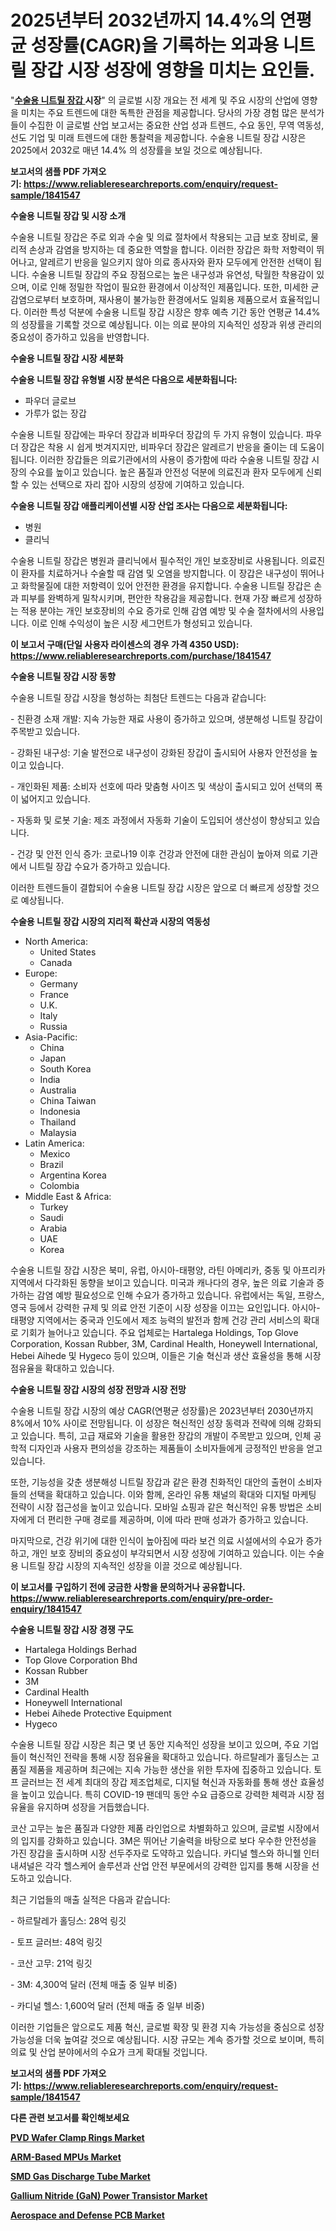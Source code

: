 <p><h1>2025년부터 2032년까지 14.4%의 연평균 성장률(CAGR)을 기록하는 외과용 니트릴 장갑 시장 성장에 영향을 미치는 요인들.</h1></p><p>"<strong><a href="https://www.reliableresearchreports.com/surgical-nitrile-gloves-r1841547?utm_campaign=106&utm_medium=7&utm_source=Github&utm_content=ia&utm_term=13022025&utm_id=surgical-nitrile-gloves">수술용 니트릴 장갑&nbsp;</a></strong><strong>시장</strong>" 의 글로벌 시장 개요는 전 세계 및 주요 시장의 산업에 영향을 미치는 주요 트렌드에 대한 독특한 관점을 제공합니다. 당사의 가장 경험 많은 분석가들이 수집한 이 글로벌 산업 보고서는 중요한 산업 성과 트렌드, 수요 동인, 무역 역동성, 선도 기업 및 미래 트렌드에 대한 통찰력을 제공합니다. 수술용 니트릴 장갑 시장은 2025에서 2032로 매년 14.4% 의 성장률을 보일 것으로 예상됩니다.&nbsp;</p>
<p><strong>보고서의 샘플 PDF 가져오기:&nbsp;<a href="https://www.reliableresearchreports.com/enquiry/request-sample/1841547?utm_campaign=106&utm_medium=7&utm_source=Github&utm_content=ia&utm_term=13022025&utm_id=surgical-nitrile-gloves">https://www.reliableresearchreports.com/enquiry/request-sample/1841547</a></strong></p>
<p><strong>수술용 니트릴 장갑 및 시장 소개</strong></p>
<p><p>수술용 니트릴 장갑은 주로 외과 수술 및 의료 절차에서 착용되는 고급 보호 장비로, 물리적 손상과 감염을 방지하는 데 중요한 역할을 합니다. 이러한 장갑은 화학 저항력이 뛰어나고, 알레르기 반응을 일으키지 않아 의료 종사자와 환자 모두에게 안전한 선택이 됩니다. 수술용 니트릴 장갑의 주요 장점으로는 높은 내구성과 유연성, 탁월한 착용감이 있으며, 이로 인해 정밀한 작업이 필요한 환경에서 이상적인 제품입니다. 또한, 미세한 균 감염으로부터 보호하며, 재사용이 불가능한 환경에서도 일회용 제품으로서 효율적입니다. 이러한 특성 덕분에 수술용 니트릴 장갑 시장은 향후 예측 기간 동안 연평균 14.4%의 성장률을 기록할 것으로 예상됩니다. 이는 의료 분야의 지속적인 성장과 위생 관리의 중요성이 증가하고 있음을 반영합니다.</p></p>
<p><strong>수술용 니트릴 장갑 시장 세분화</strong></p>
<p><strong>수술용 니트릴 장갑 유형별 시장 분석은 다음으로 세분화됩니다:</strong></p>
<p><ul><li>파우더 글로브</li><li>가루가 없는 장갑</li></ul></p>
<p><p>수술용 니트릴 장갑에는 파우더 장갑과 비파우더 장갑의 두 가지 유형이 있습니다. 파우더 장갑은 착용 시 쉽게 벗겨지지만, 비파우더 장갑은 알레르기 반응을 줄이는 데 도움이 됩니다. 이러한 장갑들은 의료기관에서의 사용이 증가함에 따라 수술용 니트릴 장갑 시장의 수요를 높이고 있습니다. 높은 품질과 안전성 덕분에 의료진과 환자 모두에게 신뢰할 수 있는 선택으로 자리 잡아 시장의 성장에 기여하고 있습니다.</p></p>
<p><strong>수술용 니트릴 장갑 애플리케이션별 시장 산업 조사는 다음으로 세분화됩니다:</strong></p>
<p><ul><li>병원</li><li>클리닉</li></ul></p>
<p><p>수술용 니트릴 장갑은 병원과 클리닉에서 필수적인 개인 보호장비로 사용됩니다. 의료진이 환자를 치료하거나 수술할 때 감염 및 오염을 방지합니다. 이 장갑은 내구성이 뛰어나고 화학물질에 대한 저항력이 있어 안전한 환경을 유지합니다. 수술용 니트릴 장갑은 손과 피부를 완벽하게 밀착시키며, 편안한 착용감을 제공합니다. 현재 가장 빠르게 성장하는 적용 분야는 개인 보호장비의 수요 증가로 인해 감염 예방 및 수술 절차에서의 사용입니다. 이로 인해 수익성이 높은 시장 세그먼트가 형성되고 있습니다.</p></p>
<p><strong>이 보고서 구매(단일 사용자 라이센스의 경우 가격 4350 USD): <a href="https://www.reliableresearchreports.com/purchase/1841547?utm_campaign=106&utm_medium=7&utm_source=Github&utm_content=ia&utm_term=13022025&utm_id=surgical-nitrile-gloves">https://www.reliableresearchreports.com/purchase/1841547</a></strong></p>
<p><strong>수술용 니트릴 장갑 시장 동향</strong></p>
<p><p>수술용 니트릴 장갑 시장을 형성하는 최첨단 트렌드는 다음과 같습니다:</p><p>- 친환경 소재 개발: 지속 가능한 재료 사용이 증가하고 있으며, 생분해성 니트릴 장갑이 주목받고 있습니다.</p><p>- 강화된 내구성: 기술 발전으로 내구성이 강화된 장갑이 출시되어 사용자 안전성을 높이고 있습니다.</p><p>- 개인화된 제품: 소비자 선호에 따라 맞춤형 사이즈 및 색상이 출시되고 있어 선택의 폭이 넓어지고 있습니다.</p><p>- 자동화 및 로봇 기술: 제조 과정에서 자동화 기술이 도입되어 생산성이 향상되고 있습니다.</p><p>- 건강 및 안전 인식 증가: 코로나19 이후 건강과 안전에 대한 관심이 높아져 의료 기관에서 니트릴 장갑 수요가 증가하고 있습니다.</p><p>이러한 트렌드들이 결합되어 수술용 니트릴 장갑 시장은 앞으로 더 빠르게 성장할 것으로 예상됩니다.</p></p>
<p><strong>수술용 니트릴 장갑 시장의 지리적 확산과 시장의 역동성</strong></p>
<p><ul>
    <li>
        North America:
        <ul>
            <li>United States</li>
            <li>Canada</li>
        </ul>
    </li>
    <li>
        Europe:
        <ul>
            <li>Germany</li>
            <li>France</li>
            <li>U.K.</li>
            <li>Italy</li>
            <li>Russia</li>
        </ul>
    </li>
    <li>
        Asia-Pacific:
        <ul>
            <li>China</li>
            <li>Japan</li>
            <li>South Korea</li>
            <li>India</li>
            <li>Australia</li>
            <li>China Taiwan</li>
            <li>Indonesia</li>
            <li>Thailand</li>
            <li>Malaysia</li>
        </ul>
    </li>
    <li>
        Latin America:
        <ul>
            <li>Mexico</li>
            <li>Brazil</li>
            <li>Argentina Korea</li>
            <li>Colombia</li>
        </ul>
    </li>
    <li>
        Middle East & Africa:
        <ul>
            <li>Turkey</li>
            <li>Saudi</li>
            <li>Arabia</li>
            <li>UAE</li>
            <li>Korea</li>
        </ul>
    </li>
    </ul></p>
<p><p>수술용 니트릴 장갑 시장은 북미, 유럽, 아시아-태평양, 라틴 아메리카, 중동 및 아프리카 지역에서 다각화된 동향을 보이고 있습니다. 미국과 캐나다의 경우, 높은 의료 기술과 증가하는 감염 예방 필요성으로 인해 수요가 증가하고 있습니다. 유럽에서는 독일, 프랑스, 영국 등에서 강력한 규제 및 의료 안전 기준이 시장 성장을 이끄는 요인입니다. 아시아-태평양 지역에서는 중국과 인도에서 제조 능력의 발전과 함께 건강 관리 서비스의 확대로 기회가 늘어나고 있습니다. 주요 업체로는 Hartalega Holdings, Top Glove Corporation, Kossan Rubber, 3M, Cardinal Health, Honeywell International, Hebei Aihede 및 Hygeco 등이 있으며, 이들은 기술 혁신과 생산 효율성을 통해 시장 점유율을 확대하고 있습니다.</p></p>
<p><strong>수술용 니트릴 장갑 시장의 성장 전망과 시장 전망</strong></p>
<p><p>수술용 니트릴 장갑 시장의 예상 CAGR(연평균 성장률)은 2023년부터 2030년까지 8%에서 10% 사이로 전망됩니다. 이 성장은 혁신적인 성장 동력과 전략에 의해 강화되고 있습니다. 특히, 고급 재료와 기술을 활용한 장갑의 개발이 주목받고 있으며, 인체 공학적 디자인과 사용자 편의성을 강조하는 제품들이 소비자들에게 긍정적인 반응을 얻고 있습니다.</p><p>또한, 기능성을 갖춘 생분해성 니트릴 장갑과 같은 환경 친화적인 대안의 출현이 소비자들의 선택을 확대하고 있습니다. 이와 함께, 온라인 유통 채널의 확대와 디지털 마케팅 전략이 시장 접근성을 높이고 있습니다. 모바일 쇼핑과 같은 혁신적인 유통 방법은 소비자에게 더 편리한 구매 경로를 제공하며, 이에 따라 판매 성과가 증가하고 있습니다. </p><p>마지막으로, 건강 위기에 대한 인식이 높아짐에 따라 보건 의료 시설에서의 수요가 증가하고, 개인 보호 장비의 중요성이 부각되면서 시장 성장에 기여하고 있습니다. 이는 수술용 니트릴 장갑 시장의 지속적인 성장을 이끌 것으로 예상됩니다.</p></p>
<p><strong>이 보고서를 구입하기 전에 궁금한 사항을 문의하거나 공유합니다. <a href="https://www.reliableresearchreports.com/enquiry/pre-order-enquiry/1841547?utm_campaign=106&utm_medium=7&utm_source=Github&utm_content=ia&utm_term=13022025&utm_id=surgical-nitrile-gloves">https://www.reliableresearchreports.com/enquiry/pre-order-enquiry/1841547</a></strong></p>
<p><strong>수술용 니트릴 장갑 시장 경쟁 구도</strong></p>
<p><ul><li>Hartalega Holdings Berhad</li><li>Top Glove Corporation Bhd</li><li>Kossan Rubber</li><li>3M</li><li>Cardinal Health</li><li>Honeywell International</li><li>Hebei Aihede Protective Equipment</li><li>Hygeco</li></ul></p>
<p><p>수술용 니트릴 장갑 시장은 최근 몇 년 동안 지속적인 성장을 보이고 있으며, 주요 기업들이 혁신적인 전략을 통해 시장 점유율을 확대하고 있습니다. 하르탈레가 홀딩스는 고품질 제품을 제공하며 최근에는 지속 가능한 생산을 위한 투자에 집중하고 있습니다. 토프 글러브는 전 세계 최대의 장갑 제조업체로, 디지털 혁신과 자동화를 통해 생산 효율성을 높이고 있습니다. 특히 COVID-19 팬데믹 동안 수요 급증으로 강력한 체력과 시장 점유율을 유지하며 성장을 거듭했습니다.</p><p>코산 고무는 높은 품질과 다양한 제품 라인업으로 차별화하고 있으며, 글로벌 시장에서의 입지를 강화하고 있습니다. 3M은 뛰어난 기술력을 바탕으로 보다 우수한 안전성을 가진 장갑을 출시하며 시장 선두주자로 도약하고 있습니다. 카디널 헬스와 하니웰 인터내셔널은 각각 헬스케어 솔루션과 산업 안전 부문에서의 강력한 입지를 통해 시장을 선도하고 있습니다.</p><p>최근 기업들의 매출 실적은 다음과 같습니다:</p><p>- 하르탈레가 홀딩스: 28억 링깃 </p><p>- 토프 글러브: 48억 링깃 </p><p>- 코산 고무: 21억 링깃 </p><p>- 3M: 4,300억 달러 (전체 매출 중 일부 비중)</p><p>- 카디널 헬스: 1,600억 달러 (전체 매출 중 일부 비중)</p><p>이러한 기업들은 앞으로도 제품 혁신, 글로벌 확장 및 환경 지속 가능성을 중심으로 성장 가능성을 더욱 높여갈 것으로 예상됩니다. 시장 규모는 계속 증가할 것으로 보이며, 특히 의료 및 산업 분야에서의 수요가 크게 확대될 것입니다.</p></p>
<p><strong>보고서의 샘플 PDF 가져오기:&nbsp;<a href="https://www.reliableresearchreports.com/enquiry/request-sample/1841547?utm_campaign=106&utm_medium=7&utm_source=Github&utm_content=ia&utm_term=13022025&utm_id=surgical-nitrile-gloves">https://www.reliableresearchreports.com/enquiry/request-sample/1841547</a></strong></p>
<p><strong></strong></p>
<p><strong></strong></p>
<p><strong></strong></p>
<p><strong></strong></p>
<p><strong>다른 관련 보고서를 확인해보세요</strong></p>
<p><strong><p><a href="https://github.com/jenithschijf/Market-Research-Report-List-1/blob/main/pvd-wafer-clamp-rings-market.md?utm_campaign=106&utm_medium=7&utm_source=Github&utm_content=ia&utm_term=13022025&utm_id=surgical-nitrile-gloves">PVD Wafer Clamp Rings Market</a></p><p><a href="https://github.com/klaassenmackenzie6/Market-Research-Report-List-1/blob/main/arm-based-mpus-market.md?utm_campaign=106&utm_medium=7&utm_source=Github&utm_content=ia&utm_term=13022025&utm_id=surgical-nitrile-gloves">ARM-Based MPUs Market</a></p><p><a href="https://github.com/saoutiguarro/Market-Research-Report-List-1/blob/main/smd-gas-discharge-tube-market.md?utm_campaign=106&utm_medium=7&utm_source=Github&utm_content=ia&utm_term=13022025&utm_id=surgical-nitrile-gloves">SMD Gas Discharge Tube Market</a></p><p><a href="https://github.com/saroarmaicky/Market-Research-Report-List-1/blob/main/gallium-nitride-gan-power-transistor-market.md?utm_campaign=106&utm_medium=7&utm_source=Github&utm_content=ia&utm_term=13022025&utm_id=surgical-nitrile-gloves">Gallium Nitride (GaN) Power Transistor Market</a></p><p><a href="https://github.com/ahamdyzabira4/Market-Research-Report-List-1/blob/main/aerospace-and-defense-pcb-market.md?utm_campaign=106&utm_medium=7&utm_source=Github&utm_content=ia&utm_term=13022025&utm_id=surgical-nitrile-gloves">Aerospace and Defense PCB Market</a></p></strong></p>
<p></p>